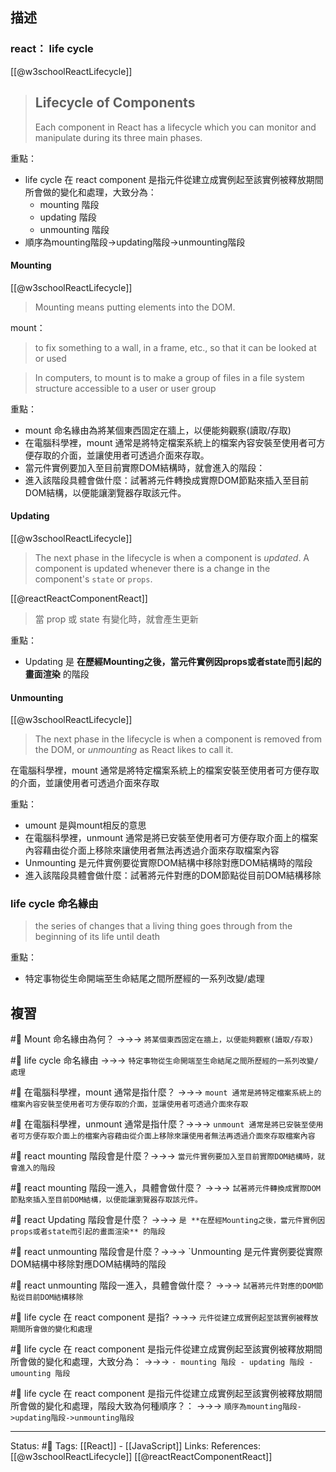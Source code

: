 ## 描述


### react： life cycle
[[@w3schoolReactLifecycle]]
> ## Lifecycle of Components
> Each component in React has a lifecycle which you can monitor and manipulate during its three main phases.

重點：
- life cycle 在 react component 是指元件從建立成實例起至該實例被釋放期間所會做的變化和處理，大致分為：
	- mounting 階段
	- updating 階段
	- unmounting 階段
- 順序為mounting階段->updating階段->unmounting階段

#### Mounting
[[@w3schoolReactLifecycle]]
> Mounting means putting elements into the DOM.

mount：
> to fix something to a wall, in a frame, etc., so that it can be looked at or used

> In computers, to mount is to make a group of files in a file system structure accessible to a user or user group

重點：
- mount 命名緣由為將某個東西固定在牆上，以便能夠觀察(讀取/存取)
- 在電腦科學裡，mount 通常是將特定檔案系統上的檔案內容安裝至使用者可方便存取的介面，並讓使用者可透過介面來存取。
- 當元件實例要加入至目前實際DOM結構時，就會進入的階段：
- 進入該階段具體會做什麼：試著將元件轉換成實際DOM節點來插入至目前DOM結構，以便能讓瀏覽器存取該元件。



#### Updating
[[@w3schoolReactLifecycle]]
> The next phase in the lifecycle is when a component is _updated_.
> A component is updated whenever there is a change in the component's `state` or `props`.

[[@reactReactComponentReact]]
> 當 prop 或 state 有變化時，就會產生更新

重點：
- Updating 是 **在歷經Mounting之後，當元件實例因props或者state而引起的畫面渲染** 的階段

#### Unmounting
[[@w3schoolReactLifecycle]]
> The next phase in the lifecycle is when a component is removed from the DOM, or _unmounting_ as React likes to call it.

在電腦科學裡，mount 通常是將特定檔案系統上的檔案安裝至使用者可方便存取的介面，並讓使用者可透過介面來存取

重點：
- umount 是與mount相反的意思
- 在電腦科學裡，unmount 通常是將已安裝至使用者可方便存取介面上的檔案內容藉由從介面上移除來讓使用者無法再透過介面來存取檔案內容
- Unmounting 是元件實例要從實際DOM結構中移除對應DOM結構時的階段
- 進入該階段具體會做什麼：試著將元件對應的DOM節點從目前DOM結構移除

### life cycle 命名緣由

> the series of changes that a living thing goes through from the beginning of its life until death


重點：
- 特定事物從生命開端至生命結尾之間所歷經的一系列改變/處理



## 複習
#🧠 Mount 命名緣由為何？ ->->-> `將某個東西固定在牆上，以便能夠觀察(讀取/存取)`
<!--SR:!2024-02-14,329,250-->

#🧠 life cycle 命名緣由 ->->-> `特定事物從生命開端至生命結尾之間所歷經的一系列改變/處理`
<!--SR:!2024-06-12,401,250-->

#🧠 在電腦科學裡，mount 通常是指什麼？ ->->-> `mount 通常是將特定檔案系統上的檔案內容安裝至使用者可方便存取的介面，並讓使用者可透過介面來存取`
<!--SR:!2024-04-13,365,250-->


#🧠 在電腦科學裡，unmount 通常是指什麼？->->-> `unmount 通常是將已安裝至使用者可方便存取介面上的檔案內容藉由從介面上移除來讓使用者無法再透過介面來存取檔案內容`
<!--SR:!2023-06-28,74,230-->

#🧠 react mounting 階段會是什麼？->->-> `當元件實例要加入至目前實際DOM結構時，就會進入的階段`
<!--SR:!2024-07-06,418,250-->

#🧠 react mounting 階段一進入，具體會做什麼？ ->->-> `試著將元件轉換成實際DOM節點來插入至目前DOM結構，以便能讓瀏覽器存取該元件。`
<!--SR:!2023-08-23,212,230-->

#🧠 react Updating  階段會是什麼？ ->->-> `是 **在歷經Mounting之後，當元件實例因props或者state而引起的畫面渲染** 的階段`
<!--SR:!2023-10-30,157,230-->

#🧠 react unmounting 階段會是什麼？->->-> `Unmounting 是元件實例要從實際DOM結構中移除對應DOM結構時的階段
<!--SR:!2024-07-26,427,250-->

#🧠 react unmounting 階段一進入，具體會做什麼？ ->->-> `試著將元件對應的DOM節點從目前DOM結構移除`
<!--SR:!2023-10-13,162,210-->

#🧠 life cycle 在 react component 是指? ->->-> `元件從建立成實例起至該實例被釋放期間所會做的變化和處理`
<!--SR:!2023-04-28,153,250-->

#🧠 life cycle 在 react component 是指元件從建立成實例起至該實例被釋放期間所會做的變化和處理，大致分為： ->->-> `- mounting 階段 - updating 階段 - umounting 階段`
<!--SR:!2024-01-10,307,250-->

#🧠 life cycle 在 react component 是指元件從建立成實例起至該實例被釋放期間所會做的變化和處理，階段大致為何種順序？： ->->-> `順序為mounting階段->updating階段->unmounting階段`
<!--SR:!2024-02-20,331,250-->


---
Status: #🌱 
Tags:
[[React]] - [[JavaScript]]
Links:
References:
[[@w3schoolReactLifecycle]]
[[@reactReactComponentReact]]